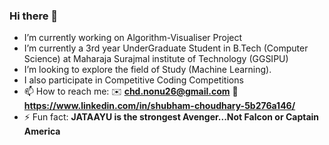 ### Hi there 👋 ###

- I’m currently working on Algorithm-Visualiser Project
- I’m currently a 3rd year UnderGraduate Student in B.Tech (Computer Science) at Maharaja Surajmal institute of Technology (GGSIPU)
- I’m looking to explore the field of Study (Machine Learning).
- I also participate in Competitive Coding Competitions
- 📫 How to reach me:  ✉️ **chd.nonu26@gmail.com**  👔 **https://www.linkedin.com/in/shubham-choudhary-5b276a146/**
- ⚡ Fun fact: **JATAAYU is the strongest Avenger...Not Falcon or Captain America**


